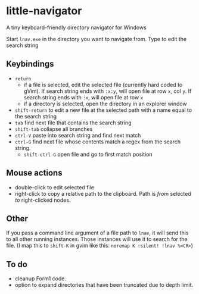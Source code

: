 little-navigator
================

A tiny keyboard-friendly directory navigator for Windows

Start `lnav.exe` in the directory you want to navigate from.
Type to edit the search string

Keybindings
-----------
* `return`
   * if a file is selected, edit the selected file (currently hard coded to gVim).
     If search string ends with `:x:y`, will open file at row `x`, col `y`.
     If search string ends with `:x`, will open file at row `x`
   * if a directory is selected, open the directory in an explorer window
* `shift-return` to edit a new file at the selected path with a name equal to the search string
* `tab` find next file that contains the search string
* `shift-tab` collapse all branches
* `ctrl-V` paste into search string and find next match
* `ctrl-G` find next file whose contents match a regex from the search string.
   * `shift-ctrl-G` open file and go to first match position

Mouse actions
-------------
* double-click to edit selected file
* right-click to copy a relative path to the clipboard. Path is *from* selected *to* right-clicked nodes.

Other
-----
If you pass a command line argument of a file path to `lnav`, it will send this to all other running instances.
Those instances will use it to search for the file.
(I map this to `shift-K` in gvim like this: `noremap K :silent! !lnav %<CR>`)

To do
-----
* cleanup Form1 code.
* option to expand directories that have been truncated due to depth limit.
